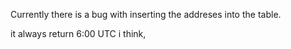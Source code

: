 Currently there is a bug with inserting the addreses into the table.


it always return 6:00 UTC i think,
